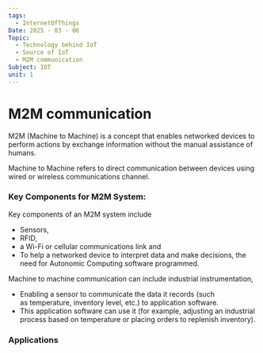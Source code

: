 ```yaml
---
tags:
  - InternetOfThings
Date: 2025 - 03 - 06
Topic:
  - Technology behind IoT
  - Source of IoT
  - M2M communication
Subject: IOT
unit: 1
---
```

# M2M communication
M2M (Machine to Machine) is a concept that enables networked devices to perform actions by exchange information without the manual assistance of humans.

Machine to Machine refers to direct communication between devices using wired or wireless communications channel.
### **Key Components for M2M System:**
Key components of an M2M system include
- Sensors,
- RFID,
- a Wi-Fi or cellular communications link and
- To help a networked device to interpret data and make decisions, the need for Autonomic Computing software programmed.

Machine to machine communication can include industrial instrumentation,
- Enabling a sensor to communicate the data it records (such as temperature, inventory level, etc.) to application software.
- This application software can use it (for example, adjusting an industrial process based on temperature or placing orders to replenish inventory).

### Applications
